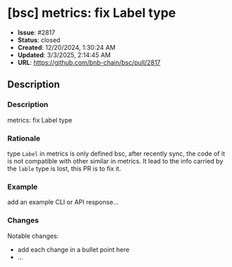 # [bsc] metrics: fix Label type

- **Issue**: #2817
- **Status**: closed
- **Created**: 12/20/2024, 1:30:24 AM
- **Updated**: 3/3/2025, 2:14:45 AM
- **URL**: https://github.com/bnb-chain/bsc/pull/2817

## Description

### Description

metrics: fix Label type

### Rationale

type `Label` in metrics is only defined bsc,
after recently sync, the code of it is not compatible with other similar in metrics.
It lead to the info carried by the `lable` type is lost, this PR is to fix it.

### Example

add an example CLI or API response...

### Changes

Notable changes: 
* add each change in a bullet point here
* ...
